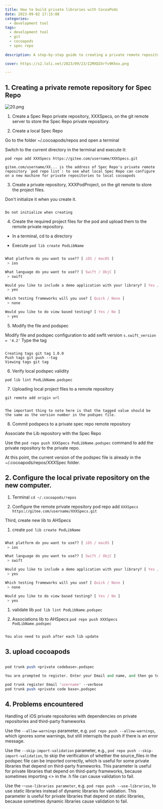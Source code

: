 ```yaml
---
title: How to build private libraries with CocoaPods
date: 2023-09-02 17:15:08
categories:
  - development tool
tags:
  - development tool
  - git
  - cocoapods
  - spec repo
  
description: A step-by-step guide to creating a private remote repository for Spec Repo

cover: https://s2.loli.net/2023/09/23/I2MXDZ4rfv9Khox.png

---
```



## 1. Creating a private remote repository for Spec Repo

![20.png](https://s2.loli.net/2023/09/23/I2MXDZ4rfv9Khox.png)

1. Create a Spec Repo private repository, XXXSpecs, on the git remote server to store the Spec Repo private repository.

2. Create a local Spec Repo


Go to the folder ~/.cocoapods/repos and open a terminal


Switch to the current directory in the terminal and execute it:

`pod repo add XXXSpecs https://gitee.com/username/XXXSpecs.git`

```
gitee.com/username/XX... is the address of Spec Repo's private remote repository `pod repo list`: to see what local Spec Repo can configure on a new machine for private repositories to local cocoapods

```

3. Create a private repository, XXXPodProject, on the git remote to store the project files.

Don't initialize it when you create it.

```

Do not initialize when creating

```

4. Create the required project files for the pod and upload them to the remote private repository.

- In a terminal, cd to a directory

- Execute `pod lib create PodLibName`

```css

What platform do you want to use?? [ iOS / macOS ]
 > ios

What language do you want to use?? [ Swift / ObjC ]
 > swift

Would you like to include a demo application with your library? [ Yes / No ]
 > yes

Which testing frameworks will you use? [ Quick / None ]
 > none

Would you like to do view based testing? [ Yes / No ]
 > yes 

```

5. Modify the file and podspec

Modify file and podspec configuration to add swfit version `s.swift_version = '4.2'`
Type the tag

```

Creating tags git tag 1.0.0
Push tags git push --tag
Viewing tags git tag

```
6. Verify local podspec validity

`pod lib lint PodLibName.podspec`

7. Uploading local project files to a remote repository

`git remote add origin url`

```

The important thing to note here is that the tagged value should be the same as the version number in the podspec file.

```

8. Commit podspecs to a private spec repo remote repository

Associate the Lib repository with the Spec Repo

Use the `pod repo push XXXSpecs PodLibName.podspec` command to add the private repository to the private repo.

At this point, the current version of the podspec file is already in the ~/.cocoapods/repos/XXXSpec folder.

## 2. Configure the local private repository on the new computer.

1. Terminal `cd ~/.cocoapods/repos`

2. Configure the remote private repository pod repo add `XXXSpecs https://gitee.com/username/XXXSpecs.git`

Third, create new lib to AHSpecs

1. create `pod lib create PodLibName`

```css

What platform do you want to use?? [ iOS / macOS ]
 > ios

What language do you want to use?? [ Swift / ObjC ]
 > swift

Would you like to include a demo application with your library? [ Yes / No ]
 > yes

Which testing frameworks will you use? [ Quick / None ]
 > none

Would you like to do view based testing? [ Yes / No ]
 > yes 

```

1. validate lib `pod lib lint PodLibName.podspec`

2. Associations lib to AHSpecs `pod repo push XXXSpecs PodLibName.podspec`

```

You also need to push after each lib update

```

## 3. upload cocoapods

```perl

pod trunk push <private codebase>.podspec

You are prompted to register. Enter your Email and name, and then go to the email to verify that it passes.

pod trunk register Email 'username' --verbose
pod trunk push <private code base>.podspec

```

## 4. Problems encountered

Handling of iOS private repositories with dependencies on private repositories and third-party frameworks

Use the `--allow-warnings` parameter, e.g. `pod repo push --allow-warnings`, which ignores some warnings, but still interrupts the push if there is an error message.

Use the `--skip-import-validation` parameter, e.g., `pod repo push --skip-import-validation`, to skip the verification of whether the source_files in the podspec file can be imported correctly, which is useful for some private libraries that depend on third-party frameworks. This parameter is useful for private libraries that depend on third-party frameworks, because sometimes importing <> in the .h file can cause validation to fail.

Use the --`use-libraries parameter`, e.g. `pod repo push --use-libraries`, to use static libraries instead of dynamic libraries for validation. This parameter is useful for private libraries that depend on static libraries, because sometimes dynamic libraries cause validation to fail.

